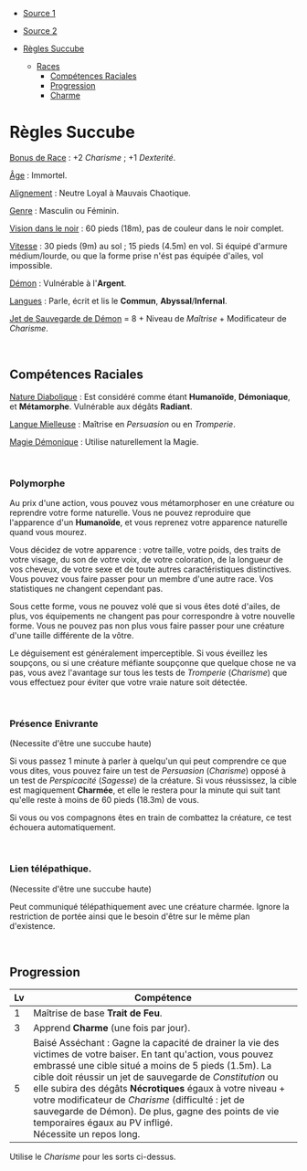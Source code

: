 - [Source 1](https://www.gmbinder.com/share/-LAZqAhdvj3OmJyALmva)
- [Source 2](https://www.dandwiki.com/wiki/Succubus_(5e_Race))

- [Règles Succube](#règles-succube)
  - [Races](#races)
    - [Compétences Raciales](#compétences-raciales)
    - [Progression](#progression)
    - [Charme](#charme)

# Règles Succube

<u>Bonus de Race</u> : +2 *Charisme* ; +1 *Dexterité*.

<u>Âge</u> : Immortel.

<u>Alignement</u> : Neutre Loyal à Mauvais Chaotique.

<u>Genre</u> : Masculin ou Féminin.

<u>Vision dans le noir</u> : 60 pieds (18m), pas de couleur dans le noir complet.

<u>Vitesse</u> : 30 pieds (9m) au sol ; 15 pieds (4.5m) en vol. Si équipé d'armure médium/lourde, ou que la forme prise n'ést pas équipée d'ailes, vol impossible. 

<u>Démon</u> : Vulnérable à l'**Argent**. 

<u>Langues</u> : Parle, écrit et lis le **Commun**, **Abyssal**/**Infernal**.


<u>Jet de Sauvegarde de Démon</u> = 8 + Niveau de *Maîtrise* + Modificateur de *Charisme*.

<br>

## Compétences Raciales

<u>Nature Diabolique</u> : Est considéré comme étant **Humanoïde**, **Démoniaque**, et **Métamorphe**. Vulnérable aux dégâts **Radiant**.

<u>Langue Mielleuse</u> : Maîtrise en *Persuasion* ou en *Tromperie*.

<u>Magie Démonique</u> : Utilise naturellement la Magie.

<br>

### Polymorphe 
Au prix d'une action, vous pouvez vous métamorphoser en une créature ou reprendre votre forme naturelle. Vous ne pouvez reproduire que l'apparence d'un **Humanoïde**, et vous reprenez votre apparence naturelle quand vous mourez.


Vous décidez de votre apparence : votre taille, votre poids, des traits de votre visage, du son de votre voix, de votre coloration, de la longueur de vos cheveux, de votre sexe et de toute autres caractéristiques distinctives. Vous pouvez vous faire passer pour un membre d'une autre race. Vos statistiques ne changent cependant pas. 

Sous cette forme, vous ne pouvez volé que si vous êtes doté d'ailes, de plus, vos équipements ne changent pas pour correspondre à votre nouvelle forme. Vous ne pouvez pas non plus vous faire passer pour une créature d'une taille différente de la vôtre.

Le déguisement est généralement imperceptible. Si vous éveillez les soupçons, ou si une créature méfiante soupçonne que quelque chose ne va pas, vous avez l'avantage sur tous les tests de *Tromperie* (*Charisme*) que vous effectuez pour éviter que votre vraie nature soit détectée.

<!--
Alterne entre entre une petite, moyenne et vrai forme. Perdre ses ailes fera perdre la capacité de voler. Les attributs restent les mêmes entre chaque forme. Les équipements ne peuvent pas changer. Si une des formes n'est pas équipée d'ailes, 
-->

<br>

### Présence Enivrante

(Necessite d'être une succube haute)

Si vous passez 1 minute à parler à quelqu'un qui peut comprendre ce que vous dites, vous pouvez faire un test de *Persuasion* (*Charisme*) opposé à un test de *Perspicacité* (*Sagesse*) de la créature. Si vous réussissez, la cible est magiquement **Charmée**, et elle le restera pour la minute qui suit tant qu'elle reste à moins de 60 pieds (18.3m) de vous.

Si vous ou vos compagnons êtes en train de combattez la créature, ce test échouera automatiquement. 

<br>

### Lien télépathique. 

(Necessite d'être une succube haute)

Peut communiqué télépathiquement avec une créature charmée. Ignore la restriction de portée ainsi que le besoin d'être sur le même plan d'existence.

<br>

## Progression


|Lv |Compétence                                                                                                                               |
|---|-----------------------------------------------------------------------------------------------------------------------------------------|
|1  |Maîtrise de base **Trait de Feu**.                                                                                                       |
|3  |Apprend **Charme** (une fois par jour).                                                                                                  |
|5  |Baisé Asséchant : Gagne la capacité de drainer la vie des victimes de votre baiser. En tant qu'action, vous pouvez embrassé une cible situé a moins de 5 pieds (1.5m). La cible doit réussir un jet de sauvegarde de *Constitution* ou elle subira des dégâts **Nécrotiques** égaux à votre niveau + votre modificateur de *Charisme* (difficulté : jet de sauvegarde de Démon). De plus, gagne des points de vie temporaires égaux au PV infligé.<br>   Nécessite un repos long.  |

Utilise le *Charisme* pour les sorts ci-dessus.

